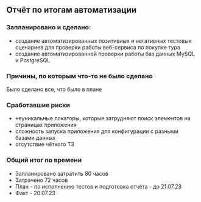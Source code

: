 ## Отчёт по итогам автоматизации
### Запланировано и сделано:
* создание автоматизированных позитивных и негативных тестовых сценариев
  для проверки работы веб-сервиса по покупке тура
* создание автоматизированной проверки работы баз данных MySQL и PostgreSQL

### Причины, по которым что-то не было сделано
Было сделано все, что было в плане

### Сработавшие риски
* неуникальные локаторы, которые затрудняют поиск элементов на страницах приложения
* сложность запуска приложения для конфигурации с разными базами данных
* отсутствие чёткого ТЗ


### Общий итог по времени
* Запланировано затратить 80 часов
* Затрачено 72 часов
* План - по исполнению тестов и подготовка отчёта - до 21.07.23
* Факт - 20.07.23